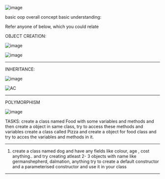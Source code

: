 ![image](https://user-images.githubusercontent.com/90038032/211867484-2f442a87-8be9-4f5f-8178-79a558c3adbf.png)

basic oop overall concept basic understanding: 

  Refer anyone of below, which you could relate
      




OBJECT CREATION:

 ![image](https://user-images.githubusercontent.com/90038032/211867175-f55c6ecd-9663-440a-83fb-02272b9c3b36.png)
 
 ![image](https://user-images.githubusercontent.com/90038032/211867577-1b4e4520-9254-44a7-944c-d38df2c611e4.png)





---------------------------------------------------------------

INHERITANCE:

![image](https://user-images.githubusercontent.com/90038032/211867026-8f5f5c29-8311-408e-8b89-539be09bb646.png)

![AC](https://user-images.githubusercontent.com/90038032/211872972-e0b52711-eb9e-41a9-b178-8ccd700dea9c.jpg)




------------------------------------------
POLYMORPHISM

![image](https://user-images.githubusercontent.com/90038032/211873336-fbe375f7-005d-4960-b7d4-b15605f8525c.png)








TASKS:
create a class named Food with some variables and methods and then  create a object in same class, try to access these methods and variables
create a class called Pizza and create a object for food class and try to acces the variables and methods in it. 

----------------------------------------------------
1. create a class named dog and have any fields like colour, age , cost anything.. and try creating atleast 2- 3 objects with name like germanshepherd, dalmation, anything
try to create a default constructor and a parameterised constructor and use it in your class
----------------------------------------------------------------------------
